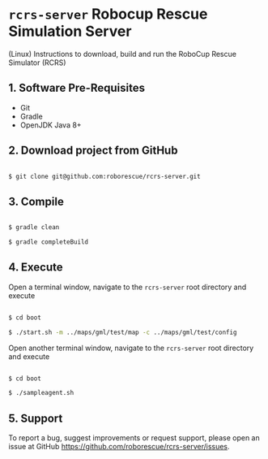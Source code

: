 # `rcrs-server` Robocup Rescue Simulation Server

(Linux) Instructions to download, build and run the RoboCup Rescue Simulator (RCRS)

## 1. Software Pre-Requisites

- Git
- Gradle
- OpenJDK Java 8+

## 2. Download project from GitHub

```bash

$ git clone git@github.com:roborescue/rcrs-server.git
```

## 3. Compile

```bash

$ gradle clean

$ gradle completeBuild
```

## 4. Execute

Open a terminal window, navigate to the ```rcrs-server``` root directory and execute

```bash

$ cd boot

$ ./start.sh -m ../maps/gml/test/map -c ../maps/gml/test/config
```

Open another terminal window, navigate to the ```rcrs-server``` root directory and execute

```bash

$ cd boot

$ ./sampleagent.sh
```

## 5. Support

To report a bug, suggest improvements or request support, please open an issue at GitHub <https://github.com/roborescue/rcrs-server/issues>.